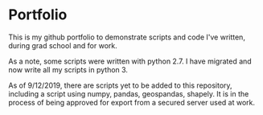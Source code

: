 # Portfolio
This is my github portfolio to demonstrate scripts and code I've written, during grad school and for work.

As a note, some scripts were written with python 2.7.  I have migrated and now write all my scripts in python 3.

As of 9/12/2019, there are scripts yet to be added to this repository, including a script using numpy, pandas, geospandas, shapely. It is in the process of being approved for export from a secured server used at work.
